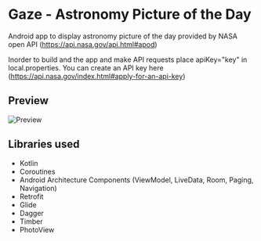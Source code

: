 # Gaze - Astronomy Picture of the Day

Android app to display astronomy picture of the day provided by NASA 
open API (https://api.nasa.gov/api.html#apod)

Inorder to build and the app and make API requests place apiKey="key" in local.properties. 
You can create an API key here (https://api.nasa.gov/index.html#apply-for-an-api-key)

## Preview
![Preview](/images/gaze_preview.png)
 
## Libraries used
- Kotlin
- Coroutines
- Android Architecture Components (ViewModel, LiveData, Room, Paging, Navigation)
- Retrofit
- Glide
- Dagger
- Timber
- PhotoView

